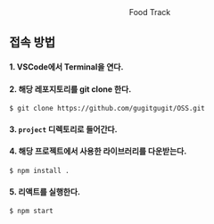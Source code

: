 <center>Food Track</center>

## 접속 방법
#### 1. VSCode에서 Terminal을 연다.
#### 2. 해당 레포지토리를 git clone 한다.
```
$ git clone https://github.com/gugitgugit/OSS.git
```
#### 3. `project` 디렉토리로 들어간다.
#### 4. 해당 프로젝트에서 사용한 라이브러리를 다운받는다.
```
$ npm install .
```
#### 5. 리액트를 실행한다.
```
$ npm start
```
